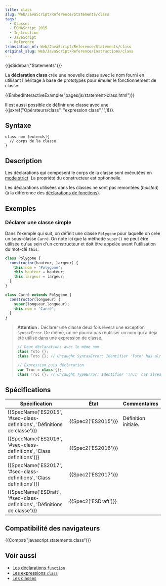 ```yaml
---
title: class
slug: Web/JavaScript/Reference/Statements/class
tags:
  - Classes
  - ECMAScript 2015
  - Instruction
  - JavaScript
  - Reference
translation_of: Web/JavaScript/Reference/Statements/class
original_slug: Web/JavaScript/Reference/Instructions/class
---
```

{{jsSidebar("Statements")}}

La **déclaration class** crée une nouvelle classe avec le nom fourni en utilisant l'héritage à base de prototypes pour émuler le fonctionnement de classe.

{{EmbedInteractiveExample("pages/js/statement-class.html")}}

Il est aussi possible de définir une classe avec une {{jsxref("Opérateurs/class", "expression class","",1)}}.

## Syntaxe

    class nom [extends]{
      // corps de la classe
    }

## Description

Les déclarations qui composent le corps de la classe sont exécutées en [mode strict](/fr/docs/Web/JavaScript/Reference/Strict_mode). La propriété du constructeur est optionnelle.

Les déclarations utilisées dans les classes ne sont pas remontées (_hoisted_) (à la différence des [déclarations de fonctions](/fr/docs/Web/JavaScript/Reference/Instructions/function)).

## Exemples

### Déclarer une classe simple

Dans l'exemple qui suit, on définit une classe `Polygone` pour laquelle on crée un sous-classe `Carré`. On note ici que la méthode `super()` ne peut être utilisée qu'au sein d'un constructeur et doit être appelée avant l'utilisation du mot-clé `this`.

```js
class Polygone {
  constructor(hauteur, largeur) {
    this.nom = 'Polygone';
    this.hauteur = hauteur;
    this.largeur = largeur;
  }
}

class Carré extends Polygone {
  constructor(longueur) {
    super(longueur,longueur);
    this.nom = 'Carré';
  }
}
```

> **Attention :** Déclarer une classe deux fois lèvera une exception `SyntaxError`. De même, on ne pourra pas réutiliser un nom qui a déjà été utilisé dans une expression de classe.
>
> ```js
> // Deux déclarations avec le même nom
> class Toto {};
> class Toto {}; // Uncaught SyntaxError: Identifier 'Toto' has already been declared
>
> // Expression puis déclaration
> var Truc = class {};
> class Truc {}; // Uncaught TypeError: Identifier 'Truc' has already been declared
> ```

## Spécifications

| Spécification                                                                                        | État                         | Commentaires         |
| ---------------------------------------------------------------------------------------------------- | ---------------------------- | -------------------- |
| {{SpecName('ES2015', '#sec-class-definitions', 'Définitions de classe')}} | {{Spec2('ES2015')}}     | Définition initiale. |
| {{SpecName('ES2016', '#sec-class-definitions', 'Class definitions')}}         | {{Spec2('ES2016')}}     |                      |
| {{SpecName('ES2017', '#sec-class-definitions', 'Class definitions')}}         | {{Spec2('ES2017')}}     |                      |
| {{SpecName('ESDraft', '#sec-class-definitions', 'Définitions de classe')}} | {{Spec2('ESDraft')}} |                      |

## Compatibilité des navigateurs

{{Compat("javascript.statements.class")}}

## Voir aussi

- [Les déclarations `function`](/fr/docs/Web/JavaScript/Reference/Instructions/function)
- [Les expressions `class`](/fr/docs/Web/JavaScript/Reference/Opérateurs/class)
- [Les classes](/fr/docs/Web/JavaScript/Reference/Classes)
